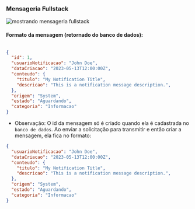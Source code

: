 ### Mensageria Fullstack

![mostrando mensageria fullstack](https://github.com/matefs/MENSAGERIA-FULLSTACK/assets/30128774/6eada3ec-7a8b-4504-ab56-86bfbccc9c1c)

#### Formato da mensagem (retornado do banco de dados): 
```json 

{
  "id": 1,
  "usuarioNotificacao": "John Doe",
  "dataCriacao": "2023-05-13T12:00:00Z",
  "conteudo": {
    "titulo": "My Notification Title",
    "descricao": "This is a notification message description.",
  },
  "origem": "System",
  "estado": "Aguardando",
  "categoria": "Informacao"
}

```

- Observação: O id da mensagem só é criado quando ela é cadastrada no `banco de dados`. Ao enviar a solicitação para transmitir e então criar a mensagem, ela fica no formato: 

```json
{
  "usuarioNotificacao": "John Doe",
  "dataCriacao": "2023-05-13T12:00:00Z",
  "conteudo": {
    "titulo": "My Notification Title",
    "descricao": "This is a notification message description.",
  },
  "origem": "System",
  "estado": "Aguardando",
  "categoria": "Informacao"
}

```
